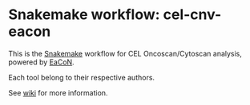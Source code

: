 # Snakemake workflow: cel-cnv-eacon

This is the [Snakemake](https://academic.oup.com/bioinformatics/article/28/19/2520/290322) workflow for CEL Oncoscan/Cytoscan analysis, powered by [EaCoN](https://github.com/gustaveroussy/EaCoN).

Each tool belong to their respective authors.

See [wiki](https://github.com/tdayris/cel-cnv-eacon/wiki) for more information.
